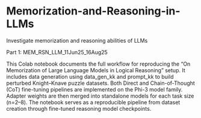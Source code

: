 # Memorization-and-Reasoning-in-LLMs
Investigate memorization and reasoning abilities of LLMs 

Part 1: MEM_RSN_LLM_11Jun25_16Aug25

This Colab notebook documents the full workflow for reproducing the “On Memorization of Large Language Models in Logical Reasoning” setup. It includes data generation using data_gen_kk and prompt_kk to build perturbed Knight–Knave puzzle datasets. Both Direct and Chain-of-Thought (CoT) fine-tuning pipelines are implemented on the Phi-3 model family. Adapter weights are then merged into standalone models for each task size (n=2–8). The notebook serves as a reproducible pipeline from dataset creation through fine-tuned reasoning model checkpoints.
